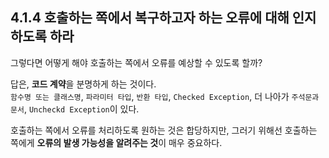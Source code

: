 ## 4.1.4 호출하는 쪽에서 복구하고자 하는 오류에 대해 인지하도록 하라

그렇다면 어떻게 해야 호출하는 쪽에서 오류를 예상할 수 있도록 할까?

답은, **코드 계약**을 분명하게 하는 것이다.<br>
`함수명 또는 클래스명`, `파라미터 타입`, `반환 타입`, `Checked Exception`, 더 나아가 `주석문과 문서`, `Uncheckd Exception`이 있다.

호출하는 쪽에서 오류를 처리하도록 원하는 것은 합당하지만, 그러기 위해선 호출하는 쪽에게 **오류의 발생 가능성을 알려주는 것**이 매우 중요하다.

